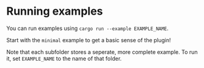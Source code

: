 # Running examples

You can run examples using `cargo run --example EXAMPLE_NAME`.

Start with the `minimal` example to get a basic sense of the plugin!

Note that each subfolder stores a seperate, more complete example.
To run it, set `EXAMPLE_NAME` to the name of that folder.
